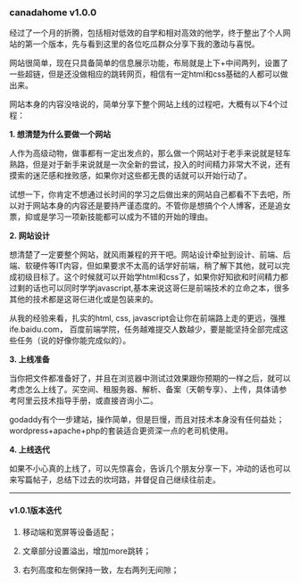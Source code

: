 ### canadahome v1.0.0 

经过了一个月的折腾，包括相对低效的自学和相对高效的他学，终于整出了个人网站的第一个版本，先与看到这里的各位吃瓜群众分享下我的激动与喜悦。

网站很简单，现在只具备简单的信息展示功能，布局就是上下+中间两列，设置了一些超链，但是还没做相应的跳转网页，相信有一定html和css基础的人都可以做出来。

网站本身的内容没啥说的，简单分享下整个网站上线的过程吧，大概有以下4个过程：

**1. 想清楚为什么要做一个网站**

人作为高级动物，做事都有一定出发点的，那么做一个网站对于老手来说就是轻车熟路，但是对于新手来说就是一次全新的尝试，投入的时间精力非常大不说，还有摸索的迷茫感和挫败感，如果你对这些都无畏的话就可以开始行动了。

试想一下，你肯定不想通过长时间的学习之后做出来的网站自己都看不下去吧，所以对于网站本身的内容还是要持严谨态度的。不管你是想搞个个人博客，还是追女票，抑或是学习一项新技能都可以成为不错的开始的理由。

**2. 网站设计**

想清楚了一定要整个网站，就风雨兼程的开干吧。网站设计牵扯到设计、前端、后端、软硬件等IT内容，但如果要求不太高的话学好前端，稍了解下其他，就可以完成初级目标了。这个时候就可以开始学html和css了，如果你好知欲和时间精力都过剩的话也可以同时学学javascript,基本来说这哥仨是前端技术的立命之本，很多其他的技术都是这哥仨进化或是包装来的。

从我的经验来看，扎实的html, css, javascript会让你在前端路上走的更远，强推 ife.baidu.com， 百度前端学院，任务越难提交人数越少，要是能坚持全部完成这些任务（说的好像你能完成似的）。

**3. 上线准备**

当你把文件都准备好了，并且在浏览器中测试过效果跟你预期的一样之后，就可以考虑怎么上线了。买空间、租服务器、解析、备案（天朝专享）、上传，具体请参考阿里云技术指导手册，或直接咨询小二。

godaddy有个一步建站，操作简单，但是巨慢，而且对技术本身没有任何益处；wordpress+apache+php的套装适合更资深一点的老司机使用。

**4. 上线迭代**

如果不小心真的上线了，可以先惊喜会，告诉几个朋友分享一下，冲动的话也可以来写篇帖子，总结下过去的坎坷路，并督促自己继续往前走。

***

#### v1.0.1版本迭代

1. 移动端和宽屏等设备适配；

2. 文章部分设置溢出，增加more跳转；

3. 右列高度和左侧保持一致，左右两列无间隙；